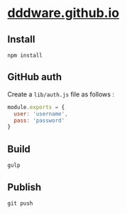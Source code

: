 # [dddware.github.io](http://dddware.github.io)

## Install

```
npm install
```

## GitHub auth

Create a `lib/auth.js` file as follows :

```javascript
module.exports = {
  user: 'username',
  pass: 'password'
}
```

## Build

```
gulp
```

## Publish

```
git push
```